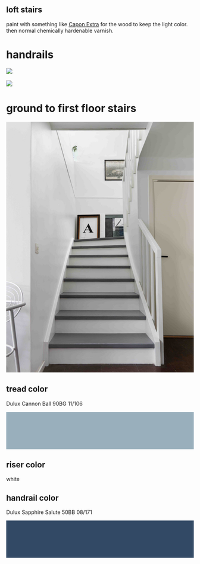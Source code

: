 ## loft stairs

paint with something like [Capon Extra](https://antbs.co.uk/en/wood-varinshes/2518-domalux-lakier-do-drewna-polysk.html) for the wood to keep the light color. then normal chemically hardenable varnish.

# handrails

![](https://4.bp.blogspot.com/-XJgfFcGBpw4/ULgRCijqRVI/AAAAAAAAB_A/gdO8gxzwdwY/s640/New+England+Holiday+Decorating+New+England+Fine+Living.com+021.JPG)

![](https://www.firststepdesigns.com/our-portfolio/wp-content/uploads/2016/02/Feature-davies-staircase-renovation7.jpg)

# ground to first floor stairs

![](./stairs.jpg)

## tread color

Dulux Cannon Ball 90BG 11/106
<div style="width: 100%; height: 100px; background-color: #99AFBC"></div>

## riser color

white

## handrail color

Dulux Sapphire Salute 50BB 08/171
<div style="width: 100%; height: 100px; background-color: #324965"></div>
